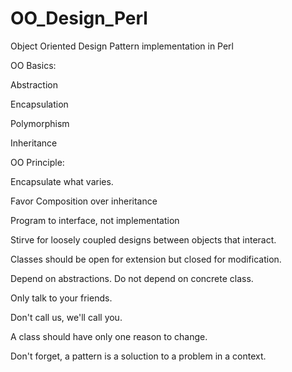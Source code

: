 OO_Design_Perl
==============

Object Oriented Design Pattern implementation in Perl

OO Basics:

Abstraction

Encapsulation

Polymorphism

Inheritance


OO Principle:

Encapsulate what varies.

Favor Composition over inheritance

Program to interface, not implementation

Stirve for loosely coupled designs between objects that interact.

Classes should be open for extension but closed for modification.

Depend on abstractions. Do not depend on concrete class.

Only talk to your friends.

Don't call us, we'll call you.

A class should have only one reason to change.


Don't forget, a pattern is a soluction to a problem in a context.
